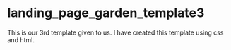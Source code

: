 # landing_page_garden_template3
This is our 3rd template given to us.
I have created this template using css and html.
